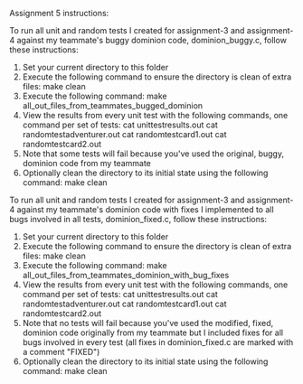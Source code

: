 Assignment 5 instructions:


To run all unit and random tests I created for assignment-3 and assignment-4 against my teammate's buggy dominion code, dominion_buggy.c, follow these instructions:

1. Set your current directory to this folder
2. Execute the following command to ensure the directory is clean of extra files:
    make clean
3. Execute the following command:
    make all_out_files_from_teammates_bugged_dominion
4. View the results from every unit test with the following commands, one command per set of tests:
    cat unittestresults.out
    cat randomtestadventurer.out
    cat randomtestcard1.out
    cat randomtestcard2.out
5. Note that some tests will fail because you've used the original, buggy, dominion code from my teammate
6. Optionally clean the directory to its initial state using the following command: 
    make clean

    
To run all unit and random tests I created for assignment-3 and assignment-4 against my teammate's dominion code with fixes I implemented to all bugs involved in all tests, dominion_fixed.c, follow these instructions:

1. Set your current directory to this folder
2. Execute the following command to ensure the directory is clean of extra files:
    make clean
3. Execute the following command:
    make all_out_files_from_teammates_dominion_with_bug_fixes
4. View the results from every unit test with the following commands, one command per set of tests:
    cat unittestresults.out
    cat randomtestadventurer.out
    cat randomtestcard1.out
    cat randomtestcard2.out
5. Note that no tests will fail because you've used the modified, fixed, dominion code originally from my teammate but I included fixes for all bugs involved in every test (all fixes in dominion_fixed.c are marked with a comment "FIXED")
6. Optionally clean the directory to its initial state using the following command: 
    make clean
